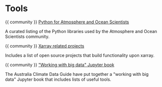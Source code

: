 # Tools

{{ community }} [Python for Atmosphere and Ocean Scientists](https://pyaos.github.io/packages/)

A curated listing of the Python libraries used by the Atmosphere and Ocean Scientists community.

{{ community }} [Xarray related projects](https://docs.xarray.dev/en/stable/ecosystem.html) 

Includes a list of open source projects that build functionality upon xarray.


{{ community }} ["Working with big data" Jupyter book](https://github.com/ACDguide/BigData) 

The Australia Climate Data Guide have put together a "working with big data" Jupyter book that includes lists of useful tools. 
